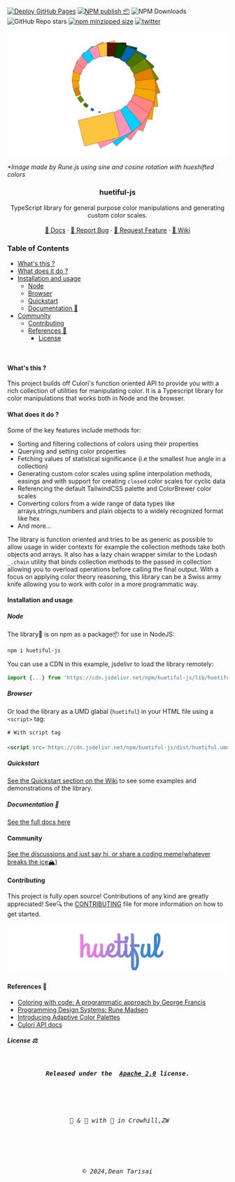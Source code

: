 [![Deploy GitHub Pages](https://github.com/prjctimg/huetiful/actions/workflows/static.yml/badge.svg?branch=main)](https://github.com/prjctimg/huetiful/actions/workflows/static.yml)
[![NPM publish 📦](https://github.com/prjctimg/huetiful/actions/workflows/npm-publish.yml/badge.svg)](https://github.com/prjctimg/huetiful/actions/workflows/npm-publish.yml)
![NPM Downloads](https://img.shields.io/npm/dm/huetiful-js?style=social&logo=npm&link=https%3A%2F%2Fnpmjs.com%2Fpackage%2Fhuetiful-js%20)
![GitHub Repo stars](https://img.shields.io/github/stars/prjctimg/huetiful?style=social&logo=github)
[![npm minzipped size](https://img.shields.io/bundlephobia/minzip/huetiful-js?style=social)](https://bundlephobia.com/package/huetiful-js)
[![twitter](https://img.shields.io/twitter/follow/deantarisai?style=social)](https://twitter.com/deantarisai)

  <p align='center'>
    <img alt="logo" title="sine_cos_rotation" src="./logo.png">
  
  </p>
  <cite>*Image made by Rune.js using sine and cosine rotation with hueshifted colors</cite>
<h3 align='center'>huetiful-js</h3>

<p align='center'>TypeScript library for general purpose color manipulations and generating custom color scales.
<br>
<br>
 <a href="https://prjctimg.github.io/huetiful">📜 Docs</a>
    ·
    <a href="https://github.com/prjctimg/prjctimg/issues/new?template=---bug-report.md">🐞 Report Bug</a>
    ·
    <a href="https://github.com/prjctimg/huetiful/issues/new?template=---feature-request.md">🍩 Request Feature</a>
    ·
    <a href="https://github.com/prjctimg/huetiful/wiki">🧠 Wiki </a>
</p>

### Table of Contents

  - [What's this ?](#whats-this-)
  - [What does it do ?](#what-does-it-do-)
  - [Installation and usage](#installation-and-usage)
    - [Node](#node)
    - [Browser](#browser)
    - [Quickstart](#quickstart)
    - [Documentation 📜](#documentation-)
- [Community](#community)
  - [Contributing](#contributing)
  - [References 🔗](#references-)
    - [License](#license)

<br>

#### What's this ?

This project builds off Culori's function oriented API to provide you with a rich collection of utilities for manipulating color. It is a Typescript library for color manipulations that works both in Node and the browser.

#### What does it do ?

Some of the key features include methods for:

- Sorting and filtering collections of colors using their properties
- Querying and setting color properties
- Fetching values of statistical significance (i.e the smallest hue angle in a collection)
- Generating custom color scales using spline interpolation methods, easings and with support for creating `closed` color scales for cyclic data
- Referencing the default TailwindCSS palette and ColorBrewer color scales
- Converting colors from a wide range of data types like arrays,strings,numbers and plain objects to a widely recognized format like hex
- And more...

The library is function oriented and tries to be as generic as possible to allow usage in wider contexts for example the collection methods take both objects and arrays. It also has a lazy chain wrapper similar to the Lodash `_.chain` utility that binds collection methods to the passed in collection allowing you to overload operations before calling the final output. With a focus on applying color theory reasoning, this library can be a Swiss army knife allowing you to work with color in a more programmatic way.

#### Installation and usage

##### Node

The library🧾 is on npm as a package📦 for use in NodeJS:

```bash
npm i huetiful-js
```

You can use a CDN in this example, jsdelivr to load the library remotely:

```js
import {...} from 'https://cdn.jsdelivr.net/npm/huetiful-js/lib/huetiful.esm.mjs'

```

##### Browser

Or load the library as a UMD glabal (`huetiful`) in your HTML file using a `<script>` tag:

```html
# With script tag

<script src='https://cdn.jsdelivr.net/npm/huetiful-js/dist/huetiful.umd.js'></script>
```

##### Quickstart

[See the Quickstart section on the Wiki](https://github.com/prjctimg/huetiful/wiki/Quickstart-%F0%9F%8F%81) to see some examples and demonstrations of the library.

##### Documentation 📜

[See the full docs here](https://prjctimg.github.io/huetiful)
<br>

#### Community

[See the discussions and just say hi, or share a coding meme(whatever breaks the ice🏔️)](https://github.com/prjctimg/huetiful/discussions)

#### Contributing

This project is fully open source! Contributions of any kind are greatly appreciated! See🔍 the [CONTRIBUTING](./CONTRIBUTING.md) file for more information on how to get started.

<img alt="logo" title="huetiful-js" src="./logo_v1.png">

#### References 🔗

- [Coloring with code: A programmatic approach by George Francis](https://tympanus.net/codrops/2021/12/07/coloring-with-code-a-programmatic-approach-to-design/)
- [Programming Design Systems: Rune Madsen](https://www.google.com/url?sa=t&source=web&rct=j&opi=89978449&url=https://programmingdesignsystems.com/&ved=2ahUKEwi42O3hy-6DAxXqV0EAHTmpCqEQFnoECBsQAQ&usg=AOvVaw0l2PlWPxOi8UrhBYO1mc9q)
- [Introducing Adaptive Color Palettes](https://www.google.com/url?sa=t&source=web&rct=j&opi=89978449&url=https://medium.com/thinking-design/introducing-adaptive-color-palettes-111b5842fc88&ved=2ahUKEwj5xNSuy-6DAxV8REEAHVKaAMwQFnoECB0QAQ&usg=AOvVaw2ufCwph7oofZCFawA0WPr-)
- [Culori API docs](https://culorijs.org/api/)

##### License ⚖️


 <pre>
 <h5 align='center'>Released under the  <a href="http://www.apache.org/licenses/LICENSE-2.0">Apache 2.0</a> license.</h5>

 <h6 align='center'> 🧪 & 🔬 with 🥃 in Crowhill,ZW</h6>

 <h6 align='center'>© 2024,Dean Tarisai</h6></pre>
